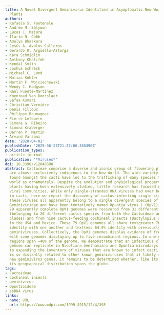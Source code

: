 ```yaml
---
title: A Novel Divergent Geminivirus Identified in Asymptomatic New World Cactaceae
  Plants
authors:
- Rafaela S. Fontenele
- Andrew M. Salywon
- Lucas C. Majure
- Ilaria N. Cobb
- Amulya Bhaskara
- Jesús A. Avalos-Calleros
- Gerardo R. Argüello-Astorga
- Kara Schmidlin
- Anthony Khalifeh
- Kendal Smith
- Joshua Schreck
- Michael C. Lund
- Matias Köhler
- Martin F. Wojciechowski
- Wendy C. Hodgson
- Raul Puente-Martinez
- Koenraad Van Doorslaer
- Safaa Kumari
- Christian Vernière
- Denis Filloux
- Philippe Roumagnac
- Pierre Lefeuvre
- Simone G. Ribeiro
- Simona Kraberger
- Darren P. Martin
- Arvind Varsani
date: '2020-04-01'
publishDate: '2025-06-23T21:27:00.388390Z'
publication_types:
- article-journal
publication: '*Viruses*'
doi: 10.3390/v12040398
abstract: Cactaceae comprise a diverse and iconic group of flowering plants which
  are almost exclusively indigenous to the New World. The wide variety of growth forms
  found amongst the cacti have led to the trafficking of many species throughout the
  world as ornamentals. Despite the evolution and physiological properties of these
  plants having been extensively studied, little research has focused on cactus-associated
  viral communities. While only single-stranded RNA viruses had ever been reported
  in cacti, here we report the discovery of cactus-infecting single-stranded DNA viruses.
  These viruses all apparently belong to a single divergent species of the family
  Geminiviridae and have been tentatively named Opuntia virus 1 (OpV1). A total of
  79 apparently complete OpV1 genomes were recovered from 31 different cactus plants
  (belonging to 20 different cactus species from both the Cactoideae and Opuntioideae
  clades) and from nine cactus-feeding cochineal insects (Dactylopius sp.) sampled
  in the USA and Mexico. These 79 OpV1 genomes all share textgreater 78.4% nucleotide
  identity with one another and textless 64.9% identity with previously characterized
  geminiviruses. Collectively, the OpV1 genomes display evidence of frequent recombination,
  with some genomes displaying up to five recombinant regions. In one case, recombinant
  regions span ~40% of the genome. We demonstrate that an infectious clone of an OpV1
  genome can replicate in Nicotiana benthamiana and Opuntia microdasys. In addition
  to expanding the inventory of viruses that are known to infect cacti, the OpV1 group
  is so distantly related to other known geminiviruses that it likely represents a
  new geminivirus genus. It remains to be determined whether, like its cactus hosts,
  its geographical distribution spans the globe.
tags:
- Cactoideae
- cochineal insects
- geminivirus
- Opuntioideae
- ssDNA virus
links:
- name: URL
  url: https://www.mdpi.com/1999-4915/12/4/398
---
```

